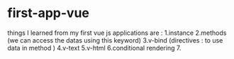 # first-app-vue
things I learned from my first vue js applications are : 
    1.instance 
    2.methods (we can access the datas using this keyword)
    3.v-bind (directives : to use data in method )
    4.v-text
    5.v-html
    6.conditional rendering 
    7.